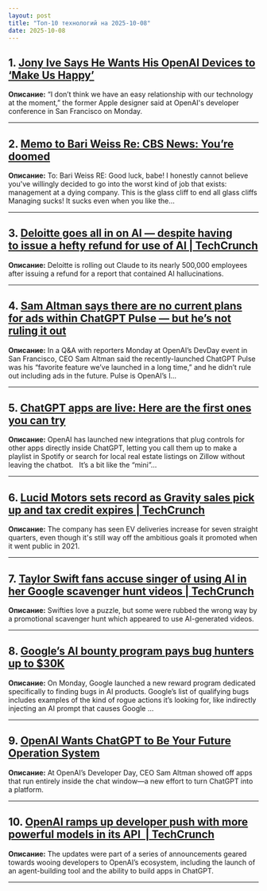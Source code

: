 ```yaml
---
layout: post
title: "Топ-10 технологий на 2025-10-08"
date: 2025-10-08
---
```


## 1. [Jony Ive Says He Wants His OpenAI Devices to ‘Make Us Happy’](https://www.wired.com/story/sam-altman-and-jony-ives-ai-device-dev-day/)

**Описание:** “I don’t think we have an easy relationship with our technology at the moment,” the former Apple designer said at OpenAI's developer conference in San Francisco on Monday.

---

## 2. [Memo to Bari Weiss Re: CBS News: You’re doomed](https://www.theverge.com/business/793525/bari-weiss-cbs-news-glass-cliff)

**Описание:** To: Bari Weiss RE: Good luck, babe! I honestly cannot believe you've willingly decided to go into the worst kind of job that exists: management at a dying company. This is the glass cliff to end all glass cliffs Managing sucks! It sucks even when you like the…

---

## 3. [Deloitte goes all in on AI — despite having to issue a hefty refund for use of AI | TechCrunch](https://techcrunch.com/2025/10/06/deloitte-goes-all-in-on-ai-despite-having-to-issue-a-hefty-refund-for-use-of-ai/)

**Описание:** Deloitte is rolling out Claude to its nearly 500,000 employees after issuing a refund for a report that contained AI hallucinations.

---

## 4. [Sam Altman says there are no current plans for ads within ChatGPT Pulse — but he’s not ruling it out](https://www.theverge.com/news/793073/chatgpt-pulse-no-plans-for-ads-sam-altman)

**Описание:** In a Q&A with reporters Monday at OpenAI’s DevDay event in San Francisco, CEO Sam Altman said the recently-launched ChatGPT Pulse was his “favorite feature we’ve launched in a long time,” and he didn’t rule out including ads in the future. Pulse is OpenAI’s l…

---

## 5. [ChatGPT apps are live: Here are the first ones you can try](https://www.theverge.com/news/793081/chagpt-apps-sdk-spotify-zillow-openai)

**Описание:** OpenAI has launched new integrations that plug controls for other apps directly inside ChatGPT, letting you call them up to make a playlist in Spotify or search for local real estate listings on Zillow without leaving the chatbot.   It’s a bit like the “mini”…

---

## 6. [Lucid Motors sets record as Gravity sales pick up and tax credit expires | TechCrunch](https://techcrunch.com/2025/10/06/lucid-motors-sets-record-as-gravity-sales-pick-up-and-tax-credit-expires/)

**Описание:** The company has seen EV deliveries increase for seven straight quarters, even though it's still way off the ambitious goals it promoted when it went public in 2021.

---

## 7. [Taylor Swift fans accuse singer of using AI in her Google scavenger hunt videos | TechCrunch](https://techcrunch.com/2025/10/06/taylor-swift-fans-accuse-singer-of-using-ai-in-her-google-scavenger-hunt-videos/)

**Описание:** Swifties love a puzzle, but some were rubbed the wrong way by a promotional scavenger hunt which appeared to use AI-generated videos.

---

## 8. [Google’s AI bounty program pays bug hunters up to $30K](https://www.theverge.com/news/793362/google-ai-security-vulnerability-rewards)

**Описание:** On Monday, Google launched a new reward program dedicated specifically to finding bugs in AI products. Google’s list of qualifying bugs includes examples of the kind of rogue actions it’s looking for, like indirectly injecting an AI prompt that causes Google …

---

## 9. [OpenAI Wants ChatGPT to Be Your Future Operation System](https://www.wired.com/story/openai-dev-day-sam-altman-chatgpt-apps/)

**Описание:** At OpenAI’s Developer Day, CEO Sam Altman showed off apps that run entirely inside the chat window—a new effort to turn ChatGPT into a platform.

---

## 10. [OpenAI ramps up developer push with more powerful models in its API  | TechCrunch](https://techcrunch.com/2025/10/06/openai-ramps-up-developer-push-with-more-powerful-models-in-its-api/)

**Описание:** The updates were part of a series of announcements geared towards wooing developers to OpenAI’s ecosystem, including the launch of an agent-building tool and the ability to build apps in ChatGPT.

---

